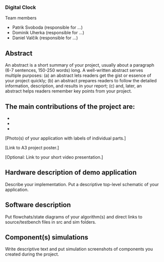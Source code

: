 ### Digital Clock
Team members
- Patrik Svoboda (responsible for ...)
- Dominik Uherka (responsible for ...)
- Daniel Valčík (responsible for ...)

## Abstract
An abstract is a short summary of your project, usually about a paragraph (6-7 sentences, 150-250 words) long. A well-written abstract serves multiple purposes: (a) an abstract lets readers get the gist or essence of your project quickly; (b) an abstract prepares readers to follow the detailed information, description, and results in your report; (c) and, later, an abstract helps readers remember key points from your project.

## The main contributions of the project are:
-
-
-

[Photo(s) of your application with labels of individual parts.]

[Link to A3 project poster.]

[Optional: Link to your short video presentation.]

## Hardware description of demo application
Describe your implementation. Put a descriptive top-level schematic of your application.

## Software description
Put flowchats/state diagrams of your algorithm(s) and direct links to source/testbench files in src and sim folders.

## Component(s) simulations
Write descriptive text and put simulation screenshots of components you created during the project.
